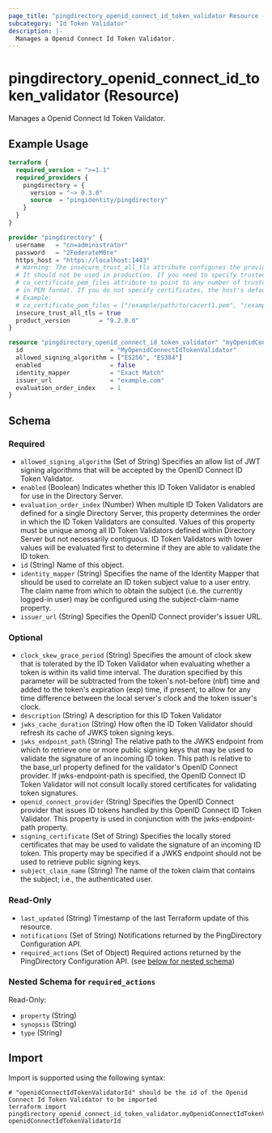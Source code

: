 ```yaml
---
page_title: "pingdirectory_openid_connect_id_token_validator Resource - terraform-provider-pingdirectory"
subcategory: "Id Token Validator"
description: |-
  Manages a Openid Connect Id Token Validator.
---
```


# pingdirectory_openid_connect_id_token_validator (Resource)

Manages a Openid Connect Id Token Validator.

## Example Usage

```terraform
terraform {
  required_version = ">=1.1"
  required_providers {
    pingdirectory = {
      version = "~> 0.3.0"
      source  = "pingidentity/pingdirectory"
    }
  }
}

provider "pingdirectory" {
  username   = "cn=administrator"
  password   = "2FederateM0re"
  https_host = "https://localhost:1443"
  # Warning: The insecure_trust_all_tls attribute configures the provider to trust any certificate presented by the PingDirectory server.
  # It should not be used in production. If you need to specify trusted CA certificates, use the
  # ca_certificate_pem_files attribute to point to any number of trusted CA certificate files
  # in PEM format. If you do not specify certificates, the host's default root CA set will be used.
  # Example:
  # ca_certificate_pem_files = ["/example/path/to/cacert1.pem", "/example/path/to/cacert2.pem"]
  insecure_trust_all_tls = true
  product_version        = "9.2.0.0"
}

resource "pingdirectory_openid_connect_id_token_validator" "myOpenidConnectIdTokenValidator" {
  id                        = "MyOpenidConnectIdTokenValidator"
  allowed_signing_algorithm = ["ES256", "ES384"]
  enabled                   = false
  identity_mapper           = "Exact Match"
  issuer_url                = "example.com"
  evaluation_order_index    = 1
}
```

<!-- schema generated by tfplugindocs -->
## Schema

### Required

- `allowed_signing_algorithm` (Set of String) Specifies an allow list of JWT signing algorithms that will be accepted by the OpenID Connect ID Token Validator.
- `enabled` (Boolean) Indicates whether this ID Token Validator is enabled for use in the Directory Server.
- `evaluation_order_index` (Number) When multiple ID Token Validators are defined for a single Directory Server, this property determines the order in which the ID Token Validators are consulted. Values of this property must be unique among all ID Token Validators defined within Directory Server but not necessarily contiguous. ID Token Validators with lower values will be evaluated first to determine if they are able to validate the ID token.
- `id` (String) Name of this object.
- `identity_mapper` (String) Specifies the name of the Identity Mapper that should be used to correlate an ID token subject value to a user entry. The claim name from which to obtain the subject (i.e. the currently logged-in user) may be configured using the subject-claim-name property.
- `issuer_url` (String) Specifies the OpenID Connect provider's issuer URL.

### Optional

- `clock_skew_grace_period` (String) Specifies the amount of clock skew that is tolerated by the ID Token Validator when evaluating whether a token is within its valid time interval. The duration specified by this parameter will be subtracted from the token's not-before (nbf) time and added to the token's expiration (exp) time, if present, to allow for any time difference between the local server's clock and the token issuer's clock.
- `description` (String) A description for this ID Token Validator
- `jwks_cache_duration` (String) How often the ID Token Validator should refresh its cache of JWKS token signing keys.
- `jwks_endpoint_path` (String) The relative path to the JWKS endpoint from which to retrieve one or more public signing keys that may be used to validate the signature of an incoming ID token. This path is relative to the base_url property defined for the validator's OpenID Connect provider. If jwks-endpoint-path is specified, the OpenID Connect ID Token Validator will not consult locally stored certificates for validating token signatures.
- `openid_connect_provider` (String) Specifies the OpenID Connect provider that issues ID tokens handled by this OpenID Connect ID Token Validator. This property is used in conjunction with the jwks-endpoint-path property.
- `signing_certificate` (Set of String) Specifies the locally stored certificates that may be used to validate the signature of an incoming ID token. This property may be specified if a JWKS endpoint should not be used to retrieve public signing keys.
- `subject_claim_name` (String) The name of the token claim that contains the subject; i.e., the authenticated user.

### Read-Only

- `last_updated` (String) Timestamp of the last Terraform update of this resource.
- `notifications` (Set of String) Notifications returned by the PingDirectory Configuration API.
- `required_actions` (Set of Object) Required actions returned by the PingDirectory Configuration API. (see [below for nested schema](#nestedatt--required_actions))

<a id="nestedatt--required_actions"></a>
### Nested Schema for `required_actions`

Read-Only:

- `property` (String)
- `synopsis` (String)
- `type` (String)

## Import

Import is supported using the following syntax:

```shell
# "openidConnectIdTokenValidatorId" should be the id of the Openid Connect Id Token Validator to be imported
terraform import pingdirectory_openid_connect_id_token_validator.myOpenidConnectIdTokenValidator openidConnectIdTokenValidatorId
```

